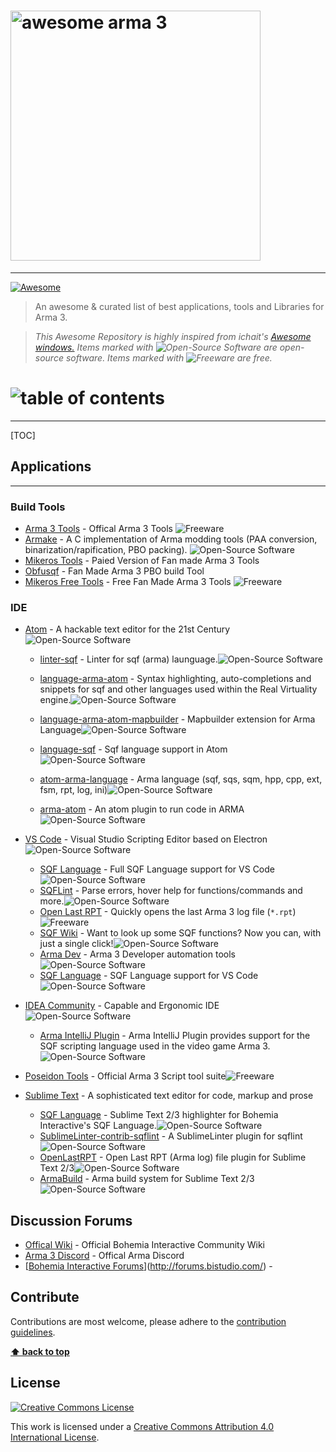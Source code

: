 # <img src="C:\Users\hoffm\Desktop\main-awesomeArma.png" width="400" alt="awesome arma 3">

------

[![Awesome](https://cdn.rawgit.com/sindresorhus/awesome/d7305f38d29fed78fa85652e3a63e154dd8e8829/media/badge.svg)](https://github.com/sindresorhus/awesome)

> An awesome & curated list of best applications, tools and Libraries for Arma 3.

> *This Awesome Repository is highly inspired from ichait's [Awesome windows.](https://github.com/Awesome-Windows "Awesome windows")*
> *Items marked with ![Open-Source Software][OSS Icon] are open-source software. Items marked with ![Freeware][Freeware Icon] are free.*



# <img src="C:\Users\hoffm\Desktop\TOC.png" alt="table of contents">

------

[TOC]



## Applications

------

### Build Tools

- [Arma 3 Tools](https://store.steampowered.com/app/233800/Arma_3_Tools/) - Offical Arma 3 Tools ![Freeware][Freeware Icon]
- [Armake](https://github.com/KoffeinFlummi/armake) - A C implementation of Arma modding tools (PAA conversion, binarization/rapification, PBO packing). ![Open-Source Software][OSS Icon]
- [Mikeros Tools](https://armaservices.maverick-applications.com/Products/MikerosDosTools/) - Paied Version of Fan made Arma 3 Tools
- [Obfusqf](https://obfusqf.com/) - Fan Made Arma 3 PBO build Tool
- [Mikeros Free Tools](https://armaservices.maverick-applications.com/Products/MikerosDosTools/FileBrowserFree) - Free Fan Made Arma 3 Tools ![Freeware][Freeware Icon]

### IDE

- [Atom](https://atom.io/) - A hackable text editor for the 21st Century![Open-Source Software][OSS Icon]
  - [linter-sqf](https://atom.io/packages/linter-sqf) - Linter for sqf (arma) launguage.![Open-Source Software][OSS Icon]

  - [language-arma-atom](https://atom.io/packages/language-arma-atom) - Syntax highlighting, auto-completions and snippets for sqf and other languages used within the Real Virtuality engine.![Open-Source Software][OSS Icon]

  - [language-arma-atom-mapbuilder](https://atom.io/packages/language-arma-atom-mapbuilder) - Mapbuilder extension for Arma Language![Open-Source Software][OSS Icon]

  - [language-sqf](https://atom.io/packages/language-sqf) - Sqf language support in Atom![Open-Source Software][OSS Icon]

  - [atom-arma-language](https://atom.io/packages/atom-arma-language) - Arma language (sqf, sqs, sqm, hpp, cpp, ext, fsm, rpt, log, ini)![Open-Source Software][OSS Icon]

  - [arma-atom](https://atom.io/packages/arma-atom) - An atom plugin to run code in ARMA![Open-Source Software][OSS Icon]
- [VS Code](https://code.visualstudio.com/) - Visual Studio Scripting Editor based on Electron![Open-Source Software][OSS Icon]
  - [SQF Language](https://marketplace.visualstudio.com/items?itemName=Armitxes.sqf) - Full SQF Language support for VS Code![Open-Source Software][OSS Icon]
  - [SQFLint](https://marketplace.visualstudio.com/items?itemName=skacekachna.sqflint) - Parse errors, hover help for functions/commands and more.![Open-Source Software][OSS Icon]
  - [Open Last RPT](https://marketplace.visualstudio.com/items?itemName=bux578.vscode-openlastrpt) - Quickly opens the last Arma 3 log file (`*.rpt`)![Freeware][Freeware Icon]
  - [SQF Wiki](https://marketplace.visualstudio.com/items?itemName=EelisLynne.sqf-wiki) - Want to look up some SQF functions? Now you can, with just a single click!![Open-Source Software][OSS Icon]
  - [Arma Dev](https://marketplace.visualstudio.com/items?itemName=ole1986.arma-dev) - Arma 3 Developer automation tools![Open-Source Software][OSS Icon]
  - [SQF Language](https://marketplace.visualstudio.com/items?itemName=vlad333000.sqf) - SQF Language support for VS Code![Open-Source Software][OSS Icon]

- [IDEA Community](https://www.jetbrains.com/idea) - Capable and Ergonomic IDE ![Open-Source Software][OSS Icon]

  - [Arma IntelliJ Plugin](https://plugins.jetbrains.com/plugin/9254-arma-intellij-plugin) - Arma IntelliJ Plugin provides support for the SQF scripting language used in the video game Arma 3.![Open-Source Software][OSS Icon]
- [Poseidon Tools](https://community.bistudio.com/wiki/Poseidon_Tools) - Official Arma 3 Script tool suite![Freeware][Freeware Icon]
- [Sublime Text](http://www.sublimetext.com/) - A sophisticated text editor for code, markup and prose

  - [SQF Language](https://packagecontrol.io/packages/SQF%20Language) - Sublime Text 2/3 highlighter for Bohemia Interactive's SQF Language.![Open-Source Software][OSS Icon]
  - [SublimeLinter-contrib-sqflint](https://packagecontrol.io/packages/SublimeLinter-contrib-sqflint) - A SublimeLinter plugin for sqflint![Open-Source Software][OSS Icon]
  - [OpenLastRPT](https://packagecontrol.io/packages/OpenLastRPT) - Open Last RPT (Arma log) file plugin for Sublime Text 2/3![Open-Source Software][OSS Icon]
  - [ArmaBuild](https://packagecontrol.io/packages/ArmaBuild) - Arma build system for Sublime Text 2/3![Open-Source Software][OSS Icon]



## Discussion Forums

- [Offical Wiki](https://community.bistudio.com/wiki/Main_Page) - Official Bohemia Interactive Community Wiki
- [Arma 3 Discord]() - Offical Arma Discord
- [[Bohemia Interactive Forums](https://forums.bohemia.net/)](http://forums.bistudio.com/) - 

## Contribute

Contributions are most welcome, please adhere to the [contribution guidelines](Contributing.md).

**[⬆ back to top](#applications)**

## License

[![Creative Commons License](http://i.creativecommons.org/l/by/4.0/88x31.png)](http://creativecommons.org/licenses/by/4.0/)

This work is licensed under a [Creative Commons Attribution 4.0 International License](http://creativecommons.org/licenses/by/4.0/).


[OSS Icon]: https://cdn.rawgit.com/Awesome-Windows/Awesome/master/media/OSS.svg	"Open-Source Software"
[Freeware Icon]: https://cdn.rawgit.com/Awesome-Windows/Awesome/master/media/free.svg	"Freeware"

